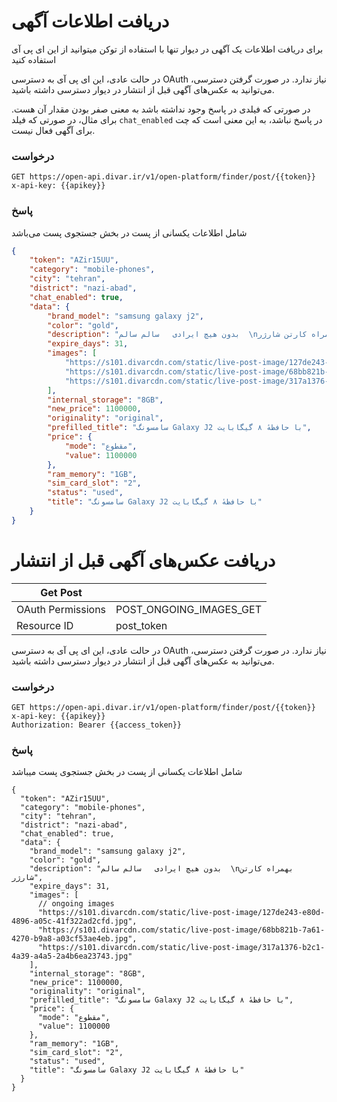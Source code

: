 # دریافت اطلاعات آگهی
برای دریافت اطلاعات یک آگهی در دیوار تنها با استفاده از توکن میتوانید از این ای پی آی استفاده کنید 

در حالت عادی، این ای پی آی به دسترسی OAuth نیاز ندارد. در صورت گرفتن دسترسی، می‌توانید به عکس‌های آگهی قبل از انتشار در دیوار دسترسی داشته باشید.

در صورتی که فیلدی در پاسخ وجود نداشته باشد به معنی صفر بودن مقدار آن هست. برای مثال، در صورتی که فیلد `chat_enabled` در پاسخ نباشد، به این معنی است که چت برای آگهی فعال نیست.


### درخواست

```http request
GET https://open-api.divar.ir/v1/open-platform/finder/post/{{token}}
x-api-key: {{apikey}}
```

### پاسخ

شامل اطلاعات یکسانی از پست در بخش جستجوی پست می‌باشد 

```json
{
    "token": "AZir15UU",
    "category": "mobile-phones",
    "city": "tehran",
    "district": "nazi-abad",
    "chat_enabled": true,
    "data": {
        "brand_model": "samsung galaxy j2",
        "color": "gold",
        "description": "بدون هیچ ایرادی   سالم سالم  \nبهمراه کارتن شارژر",
        "expire_days": 31,
        "images": [
            "https://s101.divarcdn.com/static/live-post-image/127de243-e80d-4896-a05c-41f322ad2cfd.jpg",
            "https://s101.divarcdn.com/static/live-post-image/68bb821b-7a61-4270-b9a8-a03cf53ae4eb.jpg",
            "https://s101.divarcdn.com/static/live-post-image/317a1376-b2c1-4a39-a4a5-2a4b6ea23743.jpg"
        ],
        "internal_storage": "8GB",
        "new_price": 1100000,
        "originality": "original",
        "prefilled_title": "سامسونگ Galaxy J2 با حافظهٔ ۸ گیگابایت",
        "price": {
            "mode": "مقطوع",
            "value": 1100000
        },
        "ram_memory": "1GB",
        "sim_card_slot": "2",
        "status": "used",
        "title": "سامسونگ Galaxy J2 با حافظهٔ ۸ گیگابایت"
    }
}
```

# دریافت عکس‌های آگهی قبل از انتشار

| Get Post          |                         |
|-------------------|-------------------------|
| OAuth Permissions | POST_ONGOING_IMAGES_GET |
| Resource ID       | post_token              |

در حالت عادی، این ای پی آی به دسترسی OAuth نیاز ندارد. در صورت گرفتن دسترسی، می‌توانید به عکس‌های آگهی قبل از انتشار در دیوار دسترسی داشته باشید.


### درخواست

```http request
GET https://open-api.divar.ir/v1/open-platform/finder/post/{{token}}
x-api-key: {{apikey}}
Authorization: Bearer {{access_token}}
```

### پاسخ

شامل اطلاعات یکسانی از پست در بخش جستجوی پست میباشد 

```json5
{
  "token": "AZir15UU",
  "category": "mobile-phones",
  "city": "tehran",
  "district": "nazi-abad",
  "chat_enabled": true,
  "data": {
    "brand_model": "samsung galaxy j2",
    "color": "gold",
    "description": "بدون هیچ ایرادی   سالم سالم  \nبهمراه کارتن شارژر",
    "expire_days": 31,
    "images": [
      // ongoing images
      "https://s101.divarcdn.com/static/live-post-image/127de243-e80d-4896-a05c-41f322ad2cfd.jpg",
      "https://s101.divarcdn.com/static/live-post-image/68bb821b-7a61-4270-b9a8-a03cf53ae4eb.jpg",
      "https://s101.divarcdn.com/static/live-post-image/317a1376-b2c1-4a39-a4a5-2a4b6ea23743.jpg"
    ],
    "internal_storage": "8GB",
    "new_price": 1100000,
    "originality": "original",
    "prefilled_title": "سامسونگ Galaxy J2 با حافظهٔ ۸ گیگابایت",
    "price": {
      "mode": "مقطوع",
      "value": 1100000
    },
    "ram_memory": "1GB",
    "sim_card_slot": "2",
    "status": "used",
    "title": "سامسونگ Galaxy J2 با حافظهٔ ۸ گیگابایت"
  }
}
```
